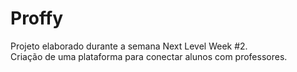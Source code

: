 # Proffy

Projeto elaborado durante a semana Next Level Week #2.
<br> Criação de uma plataforma para conectar alunos com professores.
